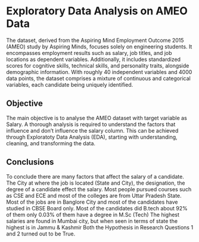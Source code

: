 # Exploratory Data Analysis on AMEO Data
The dataset, derived from the Aspiring Mind Employment Outcome 2015 (AMEO) study by Aspiring Minds, focuses solely on engineering students. It encompasses employment results such as salary, job titles, and job locations as dependent variables. Additionally, it includes standardized scores for cognitive skills, technical skills, and personality traits, alongside demographic information. With roughly 40 independent variables and 4000 data points, the dataset comprises a mixture of continuous and categorical variables, each candidate being uniquely identified.
## Objective
The main objective is to analyse the AMEO dataset with target variable as Salary. A thorough analysis is required to understand the factors that influence and don’t influence the salary column. This can be achieved through Exploratoty Data Analysis (EDA), starting with understanding, cleaning, and transforming the data.

## Conclusions
To conclude there are many factors that affect the salary of a candidate.
The City at where the job is located (State and City), the designation, the degree of a candidate effect the salary.
Most people pursued courses such as CSE and ECE and most of the colleges are from Uttar Pradesh State.
Most of the jobs are in Banglore City and most of the candidates have studied in CBSE Board only.
Most of the candidates did B.tech about 92% of them only 0.03% of them have a degree in M.Sc (Tech)
The highest salaries are found in Mumbai city, but when seen in terms of state the highest is in Jammu & Kashmir
Both the Hypothesis in Research Questions 1 and 2 turned out to be True.
